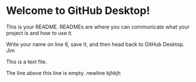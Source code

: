 # Welcome to GitHub Desktop!

This is your README. READMEs are where you can communicate what your project is and how to use it.

Write your name on line 6, save it, and then head back to GitHub Desktop.
Jim

This is a text file.

The line above this line is empty.
newline
kjhkjh
